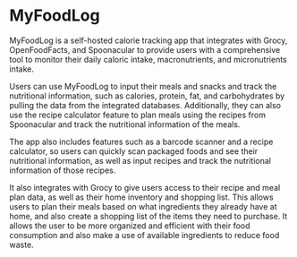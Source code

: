 # MyFoodLog
MyFoodLog is a self-hosted calorie tracking app that integrates with Grocy, OpenFoodFacts, and Spoonacular to provide users with a comprehensive tool to monitor their daily caloric intake, macronutrients, and micronutrients intake.

Users can use MyFoodLog to input their meals and snacks and track the nutritional information, such as calories, protein, fat, and carbohydrates by pulling the data from the integrated databases. Additionally, they can also use the recipe calculator feature to plan meals using the recipes from Spoonacular and track the nutritional information of the meals.

The app also includes features such as a barcode scanner and a recipe calculator, so users can quickly scan packaged foods and see their nutritional information, as well as input recipes and track the nutritional information of those recipes.

It also integrates with Grocy to give users access to their recipe and meal plan data, as well as their home inventory and shopping list. This allows users to plan their meals based on what ingredients they already have at home, and also create a shopping list of the items they need to purchase. It allows the user to be more organized and efficient with their food consumption and also make a use of available ingredients to reduce food waste.

